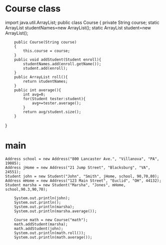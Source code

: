 # Course class
import java.util.ArrayList;
public class Course {
		  private String course;
	    static ArrayList<String> studentNames=new ArrayList<String>();
	    static ArrayList<Student> student=new ArrayList<Student>();
	    
	    public Course(String course)
		{
	    	this.course = course;
	    }
	    public void addStudent(Student enroll){
	        studentNames.add(enroll.getName());
	        student.add(enroll);
	    }
	    public ArrayList roll(){
	        return studentNames;
	    }
	    public int average(){
	        int avg=0;
	        for(Student tester:student){
	            avg+=tester.average();
	        }
	        return avg/student.size();
	    }
}

# main
    Address school = new Address("800 Lancaster Ave.", "Villanova", "PA", 19085);
    Address jHome = new Address("21 Jump Street", "Blacksburg", "VA", 24551);
    Student john = new Student("John", "Smith", jHome, school, 90,70,80);
    Address mHome = new Address("123 Main Street", "Euclid", "OH", 44132);
    Student marsha = new Student("Marsha", "Jones", mHome, school,90.3,90,70);

		System.out.println(john);
		System.out.println();
		System.out.println(marsha);
		System.out.println(marsha.average());
		
		Course math = new Course("math");
		math.addStudent(marsha);
		math.addStudent(john);
		System.out.println(math.roll());
		System.out.println(math.average());
